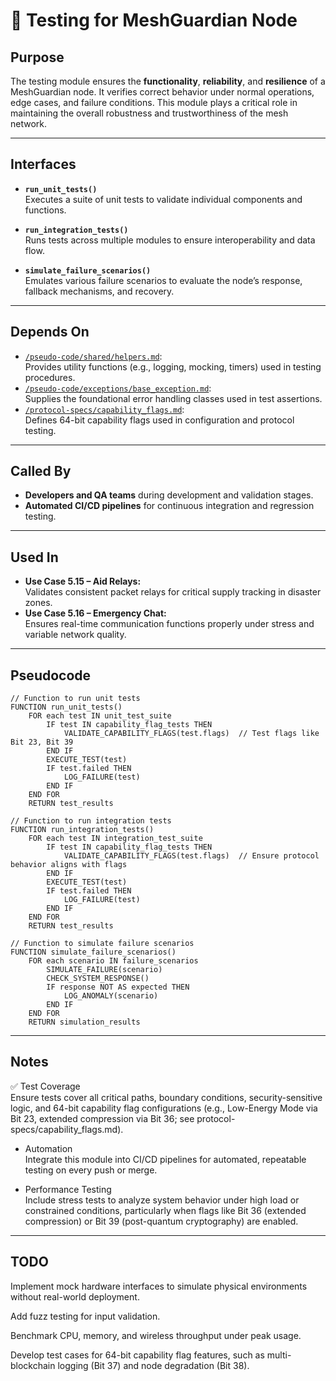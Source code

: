 # 🧪 Testing for MeshGuardian Node

## Purpose
The testing module ensures the **functionality**, **reliability**, and **resilience** of a MeshGuardian node. It verifies correct behavior under normal operations, edge cases, and failure conditions. This module plays a critical role in maintaining the overall robustness and trustworthiness of the mesh network.

---

## Interfaces

- **`run_unit_tests()`**  
  Executes a suite of unit tests to validate individual components and functions.  

- **`run_integration_tests()`**  
  Runs tests across multiple modules to ensure interoperability and data flow.  

- **`simulate_failure_scenarios()`**  
  Emulates various failure scenarios to evaluate the node’s response, fallback mechanisms, and recovery.  

---

## Depends On

- [`/pseudo-code/shared/helpers.md`](../shared/helpers.md):  
  Provides utility functions (e.g., logging, mocking, timers) used in testing procedures.  
- [`/pseudo-code/exceptions/base_exception.md`](../exceptions/base_exception.md):  
  Supplies the foundational error handling classes used in test assertions.  
- [`/protocol-specs/capability_flags.md`](../protocol-specs/capability_flags.md):  
  Defines 64-bit capability flags used in configuration and protocol testing.  

---

## Called By

- **Developers and QA teams** during development and validation stages.  
- **Automated CI/CD pipelines** for continuous integration and regression testing.  

---

## Used In

- **Use Case 5.15 – Aid Relays:**  
  Validates consistent packet relays for critical supply tracking in disaster zones.  
- **Use Case 5.16 – Emergency Chat:**  
  Ensures real-time communication functions properly under stress and variable network quality.  

---

## Pseudocode

```pseudocode
// Function to run unit tests
FUNCTION run_unit_tests()
    FOR each test IN unit_test_suite
        IF test IN capability_flag_tests THEN
            VALIDATE_CAPABILITY_FLAGS(test.flags)  // Test flags like Bit 23, Bit 39
        END IF
        EXECUTE_TEST(test)
        IF test.failed THEN
            LOG_FAILURE(test)
        END IF
    END FOR
    RETURN test_results

// Function to run integration tests
FUNCTION run_integration_tests()
    FOR each test IN integration_test_suite
        IF test IN capability_flag_tests THEN
            VALIDATE_CAPABILITY_FLAGS(test.flags)  // Ensure protocol behavior aligns with flags
        END IF
        EXECUTE_TEST(test)
        IF test.failed THEN
            LOG_FAILURE(test)
        END IF
    END FOR
    RETURN test_results

// Function to simulate failure scenarios
FUNCTION simulate_failure_scenarios()
    FOR each scenario IN failure_scenarios
        SIMULATE_FAILURE(scenario)
        CHECK_SYSTEM_RESPONSE()
        IF response NOT AS expected THEN
            LOG_ANOMALY(scenario)
        END IF
    END FOR
    RETURN simulation_results
```

---

## Notes
✅ Test Coverage  
Ensure tests cover all critical paths, boundary conditions, security-sensitive logic, and 64-bit capability flag configurations (e.g., Low-Energy Mode via Bit 23, extended compression via Bit 36; see protocol-specs/capability_flags.md).

- Automation  
Integrate this module into CI/CD pipelines for automated, repeatable testing on every push or merge.

- Performance Testing  
Include stress tests to analyze system behavior under high load or constrained conditions, particularly when flags like Bit 36 (extended compression) or Bit 39 (post-quantum cryptography) are enabled.

---


## TODO
Implement mock hardware interfaces to simulate physical environments without real-world deployment.  

Add fuzz testing for input validation.  

Benchmark CPU, memory, and wireless throughput under peak usage.  

Develop test cases for 64-bit capability flag features, such as multi-blockchain logging (Bit 37) and node degradation (Bit 38).